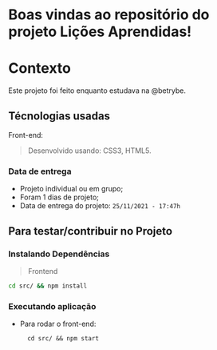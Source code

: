 # Boas vindas ao repositório do projeto Lições Aprendidas!
# Contexto
Este projeto foi feito enquanto estudava na @betrybe.
## Técnologias usadas

Front-end:
> Desenvolvido usando: CSS3, HTML5.
### Data de entrega

- Projeto individual ou em grupo;
- Foram 1 dias de projeto;
- Data de entrega do projeto: `25/11/2021 - 17:47h`

## Para testar/contribuir no Projeto

### Instalando Dependências

> Frontend
```bash
cd src/ && npm install
``` 
### Executando aplicação

* Para rodar o front-end:

  ```
    cd src/ && npm start
  ```